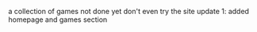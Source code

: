 a collection of games
not done yet don't even try the site
update 1: added homepage and games section
